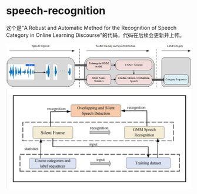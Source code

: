 # speech-recognition
这个是"A Robust and Automatic Method for the Recognition of Speech Category in Online Learning Discourse"的代码，代码在后续会更新并上传。

![picture 1](https://github.com/liuhao0209/speech-recognition/blob/main/Drawing1.jpg)
![picture 2](https://github.com/liuhao0209/speech-recognition/blob/main/flow2-1.png)
